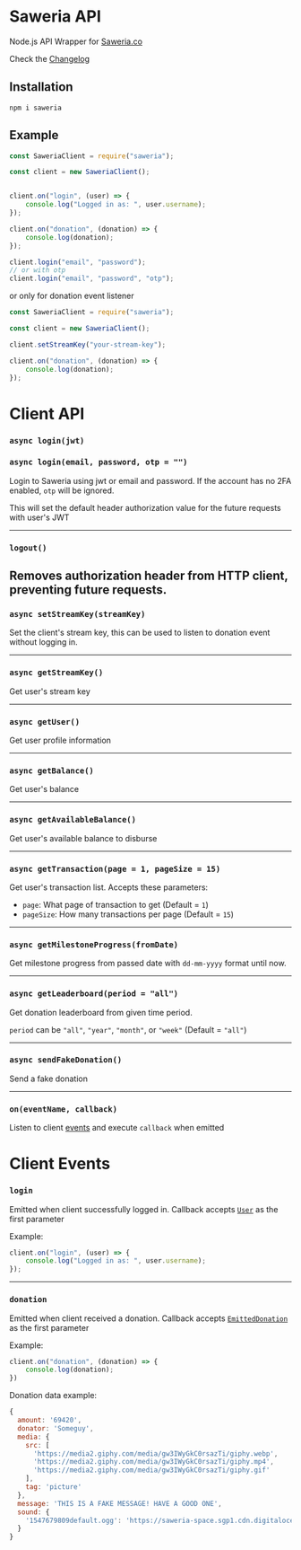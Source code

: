 # Saweria API

Node.js API Wrapper for [Saweria.co](https://saweria.co/)

Check the [Changelog](https://github.com/SuspiciousLookingOwl/saweria-api/blob/master/CHANGELOG.md)

## Installation

```
npm i saweria
```

## Example

```js
const SaweriaClient = require("saweria");

const client = new SaweriaClient();


client.on("login", (user) => {
	console.log("Logged in as: ", user.username);
});

client.on("donation", (donation) => {
	console.log(donation);
});

client.login("email", "password");
// or with otp
client.login("email", "password", "otp");

```
or only for donation event listener
```js
const SaweriaClient = require("saweria");

const client = new SaweriaClient();

client.setStreamKey("your-stream-key");

client.on("donation", (donation) => {
	console.log(donation);
});
```

# Client API

### `async login(jwt)`
### `async login(email, password, otp = "")`

Login to Saweria using jwt or email and password. If the account has no 2FA enabled, `otp` will be ignored.

This will set the default header authorization value for the future requests with user's JWT

---

### `logout()`

Removes authorization header from HTTP client, preventing future requests.
---

### `async setStreamKey(streamKey)`

Set the client's stream key, this can be used to listen to donation event without logging in.

---

### `async getStreamKey()`

Get user's stream key

---

### `async getUser()`

Get user profile information

---

### `async getBalance()`

Get user's balance

---

### `async getAvailableBalance()`

Get user's available balance to disburse

---

### `async getTransaction(page = 1, pageSize = 15)`

Get user's transaction list. Accepts these parameters:

- `page`: What page of transaction to get (Default = `1`)
- `pageSize`: How many transactions per page (Default = `15`)

---

### `async getMilestoneProgress(fromDate)`

Get milestone progress from passed date with `dd-mm-yyyy` format until now.

---

### `async getLeaderboard(period = "all")`

Get donation leaderboard from given time period.

`period` can be `"all"`, `"year"`, `"month"`, or `"week"` (Default = `"all"`)

---

### `async sendFakeDonation()`

Send a fake donation

---

### `on(eventName, callback)`

Listen to client [events](#Client-Events) and execute `callback` when emitted


# Client Events

### `login`

Emitted when client successfully logged in. Callback accepts [`User`](src/types.ts) as the first parameter 

Example:
```js
client.on("login", (user) => {
	console.log("Logged in as: ", user.username);
});
```

---

### `donation`

Emitted when client received a donation. Callback accepts [`EmittedDonation`](src/types.ts) as the first parameter

Example:
```js
client.on("donation", (donation) => {
    console.log(donation);
})
```

Donation data example:
```js
{
  amount: '69420',
  donator: 'Someguy',
  media: {
    src: [
      'https://media2.giphy.com/media/gw3IWyGkC0rsazTi/giphy.webp',
      'https://media2.giphy.com/media/gw3IWyGkC0rsazTi/giphy.mp4',
      'https://media2.giphy.com/media/gw3IWyGkC0rsazTi/giphy.gif'
    ],
    tag: 'picture'
  },
  message: 'THIS IS A FAKE MESSAGE! HAVE A GOOD ONE',
  sound: {
    '1547679809default.ogg': 'https://saweria-space.sgp1.cdn.digitaloceanspaces.com/prd/sound/836d7a85-dd70-4028-85fb-00fd785f0928-c527b4f6bd6282e21e78c85343d496fa.ogg'
  }
}
```